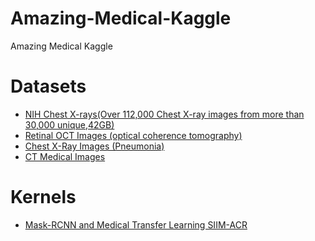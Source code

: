# Amazing-Medical-Kaggle
Amazing Medical Kaggle
<br>
# Datasets
- [NIH Chest X-rays(Over 112,000 Chest X-ray images from more than 30,000 unique,42GB)](https://www.kaggle.com/nih-chest-xrays/data)<br>
- [Retinal OCT Images (optical coherence tomography)](https://www.kaggle.com/paultimothymooney/kermany2018)
- [Chest X-Ray Images (Pneumonia)](https://www.kaggle.com/paultimothymooney/chest-xray-pneumonia)
- [CT Medical Images](https://www.kaggle.com/kmader/siim-medical-images)
# Kernels
- [Mask-RCNN and Medical Transfer Learning SIIM-ACR](https://www.kaggle.com/hmendonca/mask-rcnn-and-medical-transfer-learning-siim-acr)
